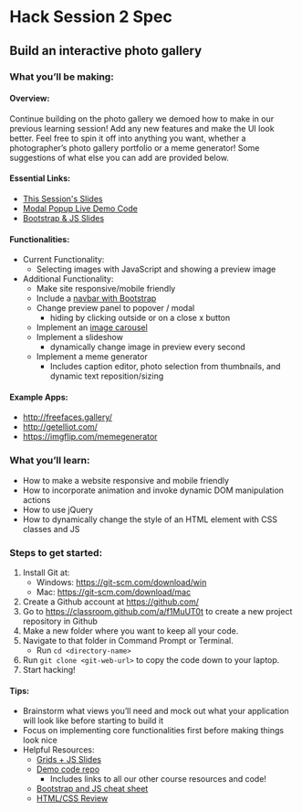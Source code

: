 # Hack Session 2 Spec

## Build an interactive photo gallery

### What you’ll be making:

#### Overview:

Continue building on the photo gallery we demoed how to make in our previous learning session! Add any new features and make the UI look better. Feel free to spin it off into anything you want, whether a photographer’s photo gallery portfolio or a meme generator! Some suggestions of what else you can add are provided below.

#### Essential Links:
- [This Session's Slides](https://docs.google.com/presentation/d/1r2t1w3aaB68EXRH-HV-6MBjW8jVqrWWpF0BGq3U28Z4/edit?usp=sharing)
- [Modal Popup Live Demo Code](https://github.com/acm-hackschool-f17/session-2-hack)
- [Bootstrap & JS Slides](http://tinyurl.com/hackschool17-session2-slides)

#### Functionalities:

- Current Functionality:
  - Selecting images with JavaScript and showing a preview image
- Additional Functionality:
  - Make site responsive/mobile friendly
  - Include a <a href="http://getbootstrap.com/docs/4.0/components/navbar/">navbar with Bootstrap</a> 
  - Change preview panel to popover / modal
    - hiding by clicking outside or on a close x button
  - Implement an <a href="http://getbootstrap.com/docs/4.0/components/carousel/">image carousel</a>
  - Implement a slideshow
    - dynamically change image in preview every second
  - Implement a meme generator
    - Includes caption editor, photo selection from thumbnails, and dynamic text reposition/sizing

#### Example Apps:

- http://freefaces.gallery/
- http://getelliot.com/
- https://imgflip.com/memegenerator

### What you’ll learn:

- How to make a website responsive and mobile friendly
- How to incorporate animation and invoke dynamic DOM manipulation actions
- How to use jQuery
- How to dynamically change the style of an HTML element with CSS classes and JS

### Steps to get started:
1. Install Git at:
    - Windows: https://git-scm.com/download/win 
    - Mac: https://git-scm.com/download/mac 
2. Create a Github account at https://github.com/
3. Go to https://classroom.github.com/a/f1MuUT0t to create a new project repository in Github
4. Make a new folder where you want to keep all your code.
5. Navigate to that folder in Command Prompt or Terminal.
    - Run `cd <directory-name>`
6. Run `git clone <git-web-url>` to copy the code down to your laptop.
7. Start hacking!

#### Tips:

- Brainstorm what views you’ll need and mock out what your application will look like before starting to build it
- Focus on implementing core functionalities first before making things look nice
- Helpful Resources:
  - <a href="http://tinyurl.com/hackschool17-session2-slides ">Grids + JS Slides</a>
  - <a href="http://tinyurl.com/hackschool17-session2-code ">Demo code repo</a>
    - Includes links to all our other course resources and code!
  - <a href="https://github.com/acm-hackschool-f17/Resources/blob/master/Learn-Session-2-README.md">Bootstrap and JS cheat sheet</a>
  - <a href="https://github.com/acm-hackschool-f17/Resources/blob/master/html-css-step-by-step.md">HTML/CSS Review</a>
